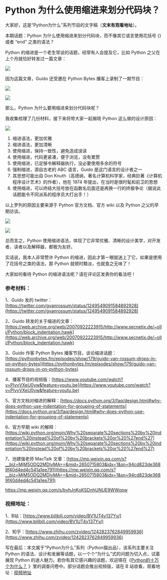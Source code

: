 # Python 为什么使用缩进来划分代码块？

大家好，这是“Python为什么”系列节目的文字稿（**文末有观看地址**）。

本期话题：Python 为什么使用缩进来划分代码块，而不像其它语言使用花括号 {} 或者 “end” 之类的语法？

Python 的缩进是一个老生常谈的话题，经常有人会提及它，比如 Python 之父在上个月就恰好转发过一篇文章：

![](http://ww1.sinaimg.cn/large/68b02e3bgy1gej2tpfbsfj20o70dmq4c.jpg)

因为这篇文章，Guido 还受邀在 Python Bytes 播客上录制了一期节目：

![](http://ww1.sinaimg.cn/large/68b02e3bgy1gemhl6sns3j20ug0jqtrw.jpg)

![](http://ww1.sinaimg.cn/large/68b02e3bgy1gen4u72qktj20v20kwgnm.jpg)



那么，Python 为什么要用缩进来划分代码块呢？

我收集梳理了几份材料，接下来将带大家一起揭晓 Python 这么做的设计原因：

![](http://ww1.sinaimg.cn/large/68b02e3bgy1gen4kbernmj20xm0dujtj.jpg)

1. 缩进语法，更加优雅
2. 缩进语法，更加清晰
3. 使用缩进，保持一致性，避免造成误读
4. 使用缩进，代码更紧凑，便于浏览，没有累赘
5. 使用缩进，已足够令解释器执行，没必要使用多余的符号
6. 强制缩进，源自古老的 ABC 语言，Guido 是这门语言的设计者之一
7. 其思想可能出自 Don Knuth（高德纳，著名计算机科学家，经典巨著《计算机程序设计艺术》的作者），他在 1974 年提出，在当时是很时髦和前卫的思想
8. 使用缩进，可以终结大括号放在函数名后面还是再换一行的终极争论（据说此话题能令不同派系的程序员大打出手！）



以上罗列的原因主要来源于 Python 官方文档、官方 wiki 以及 Python 之父的早期访谈。

![](http://ww1.sinaimg.cn/large/68b02e3bgy1gej3n16gf9j215z0m90wy.jpg)

![](http://ww1.sinaimg.cn/large/68b02e3bgy1gej3mqctuvj20yj0mf77q.jpg)

总而言之，Python 使用缩进语法，体现了它非常优雅、清晰的设计美学，对开发者、读者以及解释器，都极为友好。

实话说，我本人非常赞许 Python 的缩进，因此才第一眼就迷上了它，如果是使用了花括号之类的语法，那 Python 就顿时黯淡，也就食之无味了！

大家如何看待 Python 的缩进语法呢？请在评论区发表你的看法吧！

### 参考材料：

1、Guido 发的 twitter：[https://twitter.com/gvanrossum/status/1249549091584892928](https://twitter.com/gvanrossum/status/1249549091584892928)

2、Guido 转发的关于缩进的文章：[https://web.archive.org/web/20070922223915/http://www.secnetix.de/~olli/Python/block_indentation.hawk](https://web.archive.org/web/20070922223915/http://www.secnetix.de/~olli/Python/block_indentation.hawk)

3、Guido 作客 Python Bytes 播客节目，谈论缩进话题：[https://pythonbytes.fm/episodes/show/179/guido-van-rossum-drops-in-on-python-bytes](https://pythonbytes.fm/episodes/show/179/guido-van-rossum-drops-in-on-python-bytes)

4、播客节目的视频版：[https://www.youtube.com/watch?v=PlvvVXeU0yw&feature=youtu.be](https://www.youtube.com/watch?v=PlvvVXeU0yw&feature=youtu.be)

5、官方文档对缩进的解释：[https://docs.python.org/3/faq/design.html#why-does-python-use-indentation-for-grouping-of-statements](https://docs.python.org/3/faq/design.html#why-does-python-use-indentation-for-grouping-of-statements)

6、官方早期 wiki 的解释：[https://wiki.python.org/moin/Why%20separate%20sections%20by%20indentation%20instead%20of%20by%20brackets%20or%20%27end%27](https://wiki.python.org/moin/Why%20separate%20sections%20by%20indentation%20instead%20of%20by%20brackets%20or%20%27end%27)

7、池建强老师 MacTalk 文章：[https://mp.weixin.qq.com/s?__biz=MjM5ODQ2MDIyMA==&mid=2650715803&idx=1&sn=94cd823de3689f40d4ed4c541a1ee791](https://mp.weixin.qq.com/s?__biz=MjM5ODQ2MDIyMA==&mid=2650715803&idx=1&sn=94cd823de3689f40d4ed4c541a1ee791)

https://mp.weixin.qq.com/s/byhJnKoKSDnhUNUE9WWopw

### 视频地址：

1、B站：[https://www.bilibili.com/video/BV1UT4y137Yv/](https://www.bilibili.com/video/BV1UT4y137Yv/)

2、知乎：[https://www.zhihu.com/zvideo/1242823762849959936](https://www.zhihu.com/zvideo/1242823762849959936)



写在最后：本文属于“Python为什么”系列（Python猫出品），该系列主要关注 Python 的语法、设计和发展等话题，以一个个“为什么”式的问题为切入点，试着展现 Python 的迷人魅力。若你有其它感兴趣的话题，欢迎填在《[Python的十万个为什么？](https://mp.weixin.qq.com/s/jobdpO7BWWON0ruLNpn31Q) 》里的调查问卷中。部分话题会推出视频版，请在 B 站收看，观看地址：[视频地址](https://space.bilibili.com/97566624/video) 